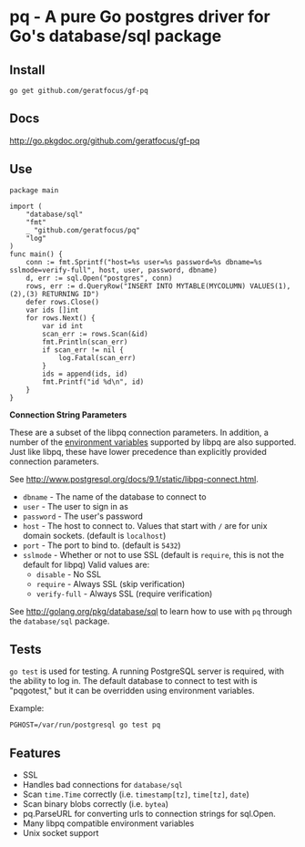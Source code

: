 # pq - A pure Go postgres driver for Go's database/sql package

## Install

	go get github.com/geratfocus/gf-pq

## Docs

<http://go.pkgdoc.org/github.com/geratfocus/gf-pq>

## Use

	package main

	import (
		"database/sql"
		"fmt"
		_ "github.com/geratfocus/pq"
		"log"
	)
	func main() {
		conn := fmt.Sprintf("host=%s user=%s password=%s dbname=%s sslmode=verify-full", host, user, password, dbname)
		d, err := sql.Open("postgres", conn)
		rows, err := d.QueryRow("INSERT INTO MYTABLE(MYCOLUMN) VALUES(1),(2),(3) RETURNING ID")
		defer rows.Close()
		var ids []int
		for rows.Next() {
			var id int
			scan_err := rows.Scan(&id)
			fmt.Println(scan_err)
			if scan_err != nil {
				log.Fatal(scan_err)
			}
			ids = append(ids, id)
			fmt.Printf("id %d\n", id)
		}
	}

**Connection String Parameters**

These are a subset of the libpq connection parameters.  In addition, a
number of the [environment
variables](http://www.postgresql.org/docs/9.1/static/libpq-envars.html)
supported by libpq are also supported.  Just like libpq, these have
lower precedence than explicitly provided connection parameters.

See http://www.postgresql.org/docs/9.1/static/libpq-connect.html.

* `dbname` - The name of the database to connect to
* `user` - The user to sign in as
* `password` - The user's password
* `host` - The host to connect to. Values that start with `/` are for unix domain sockets. (default is `localhost`)
* `port` - The port to bind to. (default is `5432`)
* `sslmode` - Whether or not to use SSL (default is `require`, this is not the default for libpq)
	Valid values are:
	* `disable` - No SSL
	* `require` - Always SSL (skip verification)
	* `verify-full` - Always SSL (require verification)

See http://golang.org/pkg/database/sql to learn how to use with `pq` through the `database/sql` package.

## Tests

`go test` is used for testing.  A running PostgreSQL server is
required, with the ability to log in.  The default database to connect
to test with is "pqgotest," but it can be overridden using environment
variables.

Example:

	PGHOST=/var/run/postgresql go test pq

## Features

* SSL
* Handles bad connections for `database/sql`
* Scan `time.Time` correctly (i.e. `timestamp[tz]`, `time[tz]`, `date`)
* Scan binary blobs correctly (i.e. `bytea`)
* pq.ParseURL for converting urls to connection strings for sql.Open.
* Many libpq compatible environment variables
* Unix socket support
